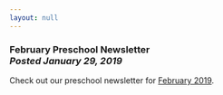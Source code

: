 ```yaml
---
layout: null
---
```


<h3 class="ui header">
  February Preschool Newsletter
  <div class="sub header">
    <i>Posted January 29, 2019</i>
  </div>
</h3>

Check out our preschool newsletter for
<a href="{{ site.baseurl }}/assets/newsletters/COH February 2019 Newsletter.pdf">February 2019</a>.
